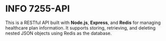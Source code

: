 # INFO 7255-API

This is a RESTful API built with **Node.js**, **Express**, and **Redis** for managing healthcare plan information. It supports storing, retrieving, and deleting nested JSON objects using Redis as the database.
